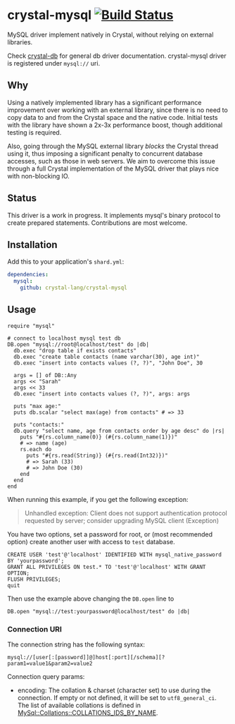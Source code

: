 # crystal-mysql [![Build Status](https://travis-ci.org/crystal-lang/crystal-mysql.svg?branch=master)](https://travis-ci.org/crystal-lang/crystal-mysql)


MySQL driver implement natively in Crystal, without relying on external libraries.

Check [crystal-db](https://github.com/crystal-lang/crystal-db) for general db driver documentation. crystal-mysql driver is registered under `mysql://` uri.

## Why

Using a natively implemented library has a significant performance improvement over working with an external library, since there is no need to copy data to and from the Crystal space and the native code. Initial tests with the library have shown a 2x-3x performance boost, though additional testing is required.

Also, going through the MySQL external library *blocks* the Crystal thread using it, thus imposing a significant penalty to concurrent database accesses, such as those in web servers. We aim to overcome this issue through a full Crystal implementation of the MySQL driver that plays nice with non-blocking IO.

## Status

This driver is a work in progress.
It implements mysql's binary protocol to create prepared statements.
Contributions are most welcome.

## Installation

Add this to your application's `shard.yml`:

```yml
dependencies:
  mysql:
    github: crystal-lang/crystal-mysql
```

## Usage

```crystal
require "mysql"

# connect to localhost mysql test db
DB.open "mysql://root@localhost/test" do |db|
  db.exec "drop table if exists contacts"
  db.exec "create table contacts (name varchar(30), age int)"
  db.exec "insert into contacts values (?, ?)", "John Doe", 30

  args = [] of DB::Any
  args << "Sarah"
  args << 33
  db.exec "insert into contacts values (?, ?)", args: args

  puts "max age:"
  puts db.scalar "select max(age) from contacts" # => 33

  puts "contacts:"
  db.query "select name, age from contacts order by age desc" do |rs|
    puts "#{rs.column_name(0)} (#{rs.column_name(1)})"
    # => name (age)
    rs.each do
      puts "#{rs.read(String)} (#{rs.read(Int32)})"
      # => Sarah (33)
      # => John Doe (30)
    end
  end
end
```

When running this example, if you get the following exception:

> Unhandled exception: Client does not support authentication protocol requested by server; consider upgrading MySQL client (Exception)

You have two options, set a password for root, or (most recommended option) create another user with access to `test` database.

```mysql
CREATE USER 'test'@'localhost' IDENTIFIED WITH mysql_native_password BY 'yourpassword';
GRANT ALL PRIVILEGES ON test.* TO 'test'@'localhost' WITH GRANT OPTION;
FLUSH PRIVILEGES;
quit
```

Then use the example above changing the `DB.open` line to

```crystal
DB.open "mysql://test:yourpassword@localhost/test" do |db|
```

### Connection URI

The connection string has the following syntax:

```
mysql://[user[:[password]]@]host[:port][/schema][?param1=value1&param2=value2
```

Connection query params:

- encoding: The collation & charset (character set) to use during the connection.
            If empty or not defined, it will be set to `utf8_general_ci`.
            The list of available collations is defined in [MySql::Collations::COLLATIONS_IDS_BY_NAME](src/mysql/collations.cr).

